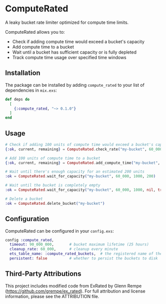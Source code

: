 # ComputeRated

A leaky bucket rate limiter optimized for compute time limits.

ComputeRated allows you to:
- Check if adding compute time would exceed a bucket's capacity
- Add compute time to a bucket
- Wait until a bucket has sufficient capacity or is fully depleted
- Track compute time usage over specified time windows

## Installation

The package can be installed by adding `compute_rated` to your list of dependencies in `mix.exs`:

```elixir
def deps do
  [
    {:compute_rated, "~> 0.1.0"}
  ]
end
```

## Usage

```elixir
# Check if adding 100 units of compute time would exceed a bucket's capacity
{:ok, current, remaining} = ComputeRated.check_rate("my-bucket", 60_000, 1000, 100)

# Add 100 units of compute time to a bucket
{:ok, current, remaining} = ComputeRated.add_compute_time("my-bucket", 60_000, 1000, 100)

# Wait until there's enough capacity for an estimated 200 units
:ok = ComputeRated.wait_for_capacity("my-bucket", 60_000, 1000, 200)

# Wait until the bucket is completely empty
:ok = ComputeRated.wait_for_capacity("my-bucket", 60_000, 1000, nil, true)

# Delete a bucket
:ok = ComputeRated.delete_bucket("my-bucket")
```

## Configuration

ComputeRated can be configured in your `config.exs`:

```elixir
config :compute_rated,
  timeout: 90_000_000,       # bucket maximum lifetime (25 hours)
  cleanup_rate: 60_000,      # cleanup every minute
  ets_table_name: :compute_rated_buckets,  # the registered name of the ETS table
  persistent: false          # whether to persist the buckets to disk
```

## Third-Party Attributions
  This project includes modified code from ExRated by Glenn Rempe (https://github.com/grempe/ex_rated).
  For full attribution and license information, please see the ATTRIBUTION file.

